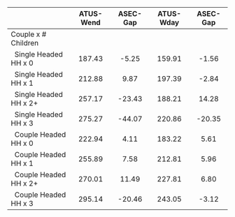 
|                      |    ATUS-Wend |     ASEC-Gap |    ATUS-Wday |     ASEC-Gap |
| -------------------- | :----------: | :----------: | :----------: | :----------: |
| Couple x # Children  |              |              |              |              |
| &nbsp;&nbsp;Single Headed HH x 0 |       187.43 |        -5.25 |       159.91 |        -1.56 |
| &nbsp;&nbsp;Single Headed HH x 1 |       212.88 |         9.87 |       197.39 |        -2.84 |
| &nbsp;&nbsp;Single Headed HH x 2+ |       257.17 |       -23.43 |       188.21 |        14.28 |
| &nbsp;&nbsp;Single Headed HH x 3 |       275.27 |       -44.07 |       220.86 |       -20.35 |
| &nbsp;&nbsp;Couple Headed HH x 0 |       222.94 |         4.11 |       183.22 |         5.61 |
| &nbsp;&nbsp;Couple Headed HH x 1 |       255.89 |         7.58 |       212.81 |         5.96 |
| &nbsp;&nbsp;Couple Headed HH x 2+ |       270.01 |        11.49 |       227.81 |         6.80 |
| &nbsp;&nbsp;Couple Headed HH x 3 |       295.14 |       -20.46 |       243.05 |        -3.12 |

